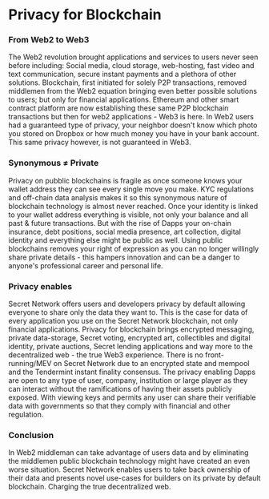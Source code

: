 # Privacy for Blockchain

### From Web2 to Web3

The Web2 revolution brought applications and services to users never seen before including: Social media, cloud storage, web-hosting, fast video and text communication, secure instant payments and a plethora of other solutions. Blockchain, first initiated for solely P2P transactions, removed middlemen from the Web2 equation bringing even better possible solutions to users; but only for financial applications. Ethereum and other smart contract platform are now establishing these same P2P blockchain transactions but then for web2 applications - Web3 is here. In Web2 users had a guaranteed type of privacy, your neighbor doesn't know which photo you stored on Dropbox or how much money you have in your bank account. This same privacy however, is not guaranteed in Web3.

### Synonymous ≠ Private

Privacy on pubblic blockchains is fragile as once someone knows your wallet address they can see every single move you make. KYC regulations and off-chain data analysis makes it so this synonymous nature of blockchain technology is almost never reached. Once your identity is linked to your wallet address everything is visible, not only your balance and all past & future transactions. But with the rise of Dapps your on-chain insurance, debt positions, social media presence, art collection, digital identity and everything else might be public as well. Using public blockchains removes your right of expression as you can no longer willingly share private details - this hampers innovation and can be a danger to anyone's professional career and personal life.

### Privacy enables

Secret Network offers users and developers privacy by default allowing everyone to share only the data they want to. This is the case for data of every application you use on the Secret Network blockchain, not only financial applications. Privacy for blockchain brings encrypted messaging, private data-storage, Secret voting, encrypted art, collectibles and digital identity, private auctions, Secret lending applications and way more to the decentralized web - the true Web3 experience. There is no front-running/MEV on Secret Network due to an encrypted state and mempool and the Tendermint instant finality consensus. The privacy enabling Dapps are open to any type of user, company, institution or large player as they can interact without the ramifications of having their assets publicly exposed. With viewing keys and permits any user can share their verifiable data with governments so that they comply with financial and other regulation.

### Conclusion

In Web2 middleman can take advantage of users data and by eliminating the middlemen public blockchain technology might have created an even worse situation. Secret Network enables users to take back ownership of their data and presents novel use-cases for builders on its private by default blockchain. Charging the true decentralized web.

